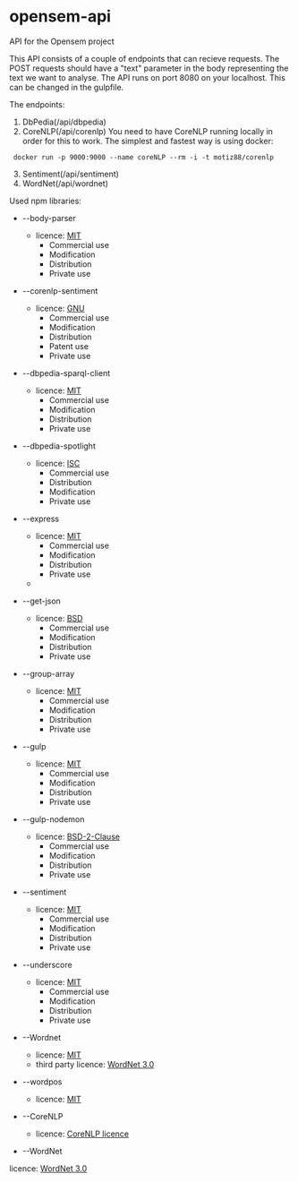 # opensem-api
API for the Opensem project

This API consists of a couple of endpoints that can recieve requests.
The POST requests should have a "text" parameter in the body representing the text we want to analyse.
The API runs on port 8080 on your localhost. This can be changed in the gulpfile.

The endpoints:

1. DbPedia(/api/dbpedia)
2. CoreNLP(/api/corenlp)
You need to have CoreNLP running locally in order for this to work. The simplest and fastest way is using docker:
 ```
  docker run -p 9000:9000 --name coreNLP --rm -i -t motiz88/corenlp
  ```
3. Sentiment(/api/sentiment)
4. WordNet(/api/wordnet)

Used npm libraries:

- --body-parser
  - licence: [MIT](https://github.com/expressjs/body-parser/blob/HEAD/LICENSE)
    - Commercial use
    -  Modification
    -  Distribution
    -  Private use
- --corenlp-sentiment
  - licence: [GNU](https://github.com/LocustEater/corenlp-sentiment/blob/master/LICENSE)
    - Commercial use
    -  Modification
    -  Distribution
    -  Patent use
    -  Private use
- --dbpedia-sparql-client
  - licence: [MIT](https://github.com/cdimascio/dbpedia-sparql-client/blob/master/LICENSE)
    - Commercial use
    -  Modification
    -  Distribution
    -  Private use
- --dbpedia-spotlight
  - licence: [ISC](https://github.com/dbpedia-spotlight/DBpediaSpotlight.js/blob/master/LICENSE)
    - Commercial use
    -  Distribution
    -  Modification
    -  Private use
- --express
  - licence: [MIT](https://github.com/expressjs/express/blob/master/LICENSE)
    - Commercial use
    -  Modification
    -  Distribution
    -  Private use
  -
- --get-json
  - licence: [BSD](https://choosealicense.com/licenses/bsd-2-clause/)
    - Commercial use
    -  Modification
    -  Distribution
    -  Private use
- --group-array
  - licence: [MIT](https://github.com/doowb/group-array/blob/HEAD/LICENSE)
    - Commercial use
    -  Modification
    -  Distribution
    -  Private use

- --gulp
  - licence: [MIT](https://github.com/gulpjs/gulp/blob/master/LICENSE)
    - Commercial use
    -  Modification
    -  Distribution
    -  Private use
- --gulp-nodemon
  - licence: [BSD-2-Clause](https://choosealicense.com/licenses/bsd-2-clause/)
    - Commercial use
    -  Modification
    -  Distribution
    -  Private use
- --sentiment
  - licence: [MIT](https://github.com/thisandagain/sentiment/blob/develop/LICENSE.md)
    - Commercial use
    -  Modification
    -  Distribution
    -  Private use
- --underscore
  - licence: [MIT](https://github.com/jashkenas/underscore/blob/master/LICENSE)
    - Commercial use
    -  Modification
    -  Distribution
    -  Private use
- --Wordnet
  - licence: [MIT](https://choosealicense.com/licenses/mit/)
  - third party licence: [WordNet 3.0](https://wordnet.princeton.edu/license-and-commercial-use)
- --wordpos
  - licence: [MIT](https://choosealicense.com/licenses/mit/)
- --CoreNLP
  - licence: [CoreNLP licence](https://stanfordnlp.github.io/CoreNLP/#license)
- --WordNet

licence: [WordNet 3.0](https://wordnet.princeton.edu/license-and-commercial-use)
